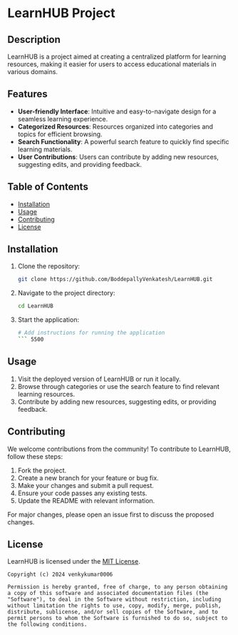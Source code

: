 # LearnHUB Project

## Description

LearnHUB is a project aimed at creating a centralized platform for learning resources, making it easier for users to access educational materials in various domains.

## Features

- **User-friendly Interface**: Intuitive and easy-to-navigate design for a seamless learning experience.
- **Categorized Resources**: Resources organized into categories and topics for efficient browsing.
- **Search Functionality**: A powerful search feature to quickly find specific learning materials.
- **User Contributions**: Users can contribute by adding new resources, suggesting edits, and providing feedback.

## Table of Contents

- [Installation](#installation)
- [Usage](#usage)
- [Contributing](#contributing)
- [License](#license)

## Installation

1. Clone the repository:

   ```bash
   git clone https://github.com/BoddepallyVenkatesh/LearnHUB.git
   ```

2. Navigate to the project directory:

   ```bash
   cd LearnHUB
   ```

3. Start the application:

   ```bash
   # Add instructions for running the application
   ``` 5500

## Usage

1. Visit the deployed version of LearnHUB or run it locally.
2. Browse through categories or use the search feature to find relevant learning resources.
3. Contribute by adding new resources, suggesting edits, or providing feedback.

## Contributing

We welcome contributions from the community! To contribute to LearnHUB, follow these steps:

1. Fork the project.
2. Create a new branch for your feature or bug fix.
3. Make your changes and submit a pull request.
4. Ensure your code passes any existing tests.
5. Update the README with relevant information.

For major changes, please open an issue first to discuss the proposed changes.

## License

LearnHUB is licensed under the [MIT License](LICENSE).
```
Copyright (c) 2024 venkykumar0006

Permission is hereby granted, free of charge, to any person obtaining a copy of this software and associated documentation files (the "Software"), to deal in the Software without restriction, including without limitation the rights to use, copy, modify, merge, publish, distribute, sublicense, and/or sell copies of the Software, and to permit persons to whom the Software is furnished to do so, subject to the following conditions.
